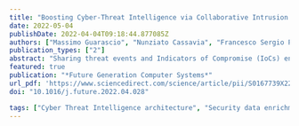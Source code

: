 ```yaml
---
title: "Boosting Cyber-Threat Intelligence via Collaborative Intrusion Detection"
date: 2022-05-04
publishDate: 2022-04-04T09:18:44.877085Z
authors: ["Massimo Guarascio", "Nunziato Cassavia", "Francesco Sergio Pisani", "Giuseppe Manco"]
publication_types: ["2"]
abstract: "Sharing threat events and Indicators of Compromise (IoCs) enables quick and crucial decision making relative to effective countermeasures against cyberattacks. However, the current threat information sharing solutions do not allow easy communication and knowledge sharing among threat detection systems (in particular Intrusion Detection Systems (IDS)) exploiting Machine Learning (ML) techniques. Moreover, the interaction with the expert, which represents an important component to gather verified and reliable input data for the ML algorithms, is weakly supported. To address all these issues, ORISHA, a platform for ORchestrated Information SHaring and Awareness enabling the cooperation among threat detection systems and other information awareness components, is proposed here. ORISHA is backed by a distributed Threat Intelligence Platform based on a network of interconnected Malware Information Sharing Platform instances, which enables the communication with several Threat Detection layers belonging to different organizations. Within this ecosystem, Threat Detection Systems mutually benefit by sharing knowledge that allows them to refine the underlying predictive accuracy. Uncertain cases, i.e. examples with low anomaly scores, are proposed to the expert, who acts with the role of oracle in an Active Learning scheme. By interfacing with a honeynet, ORISHA allows for enriching the knowledge base with further positive attack instances and then yielding robust detection models. An experimentation conducted on a well-known Intrusion Detection benchmark demonstrates the validity of the proposed architecture."
featured: true
publication: "*Future Generation Computer Systems*"
url_pdf: 'https://www.sciencedirect.com/science/article/pii/S0167739X22001571#!'
doi: "10.1016/j.future.2022.04.028"

tags: ["Cyber Threat Intelligence architecture", "Security data enrichment", "Active Learning", "Intrusion Detection System", "Threat analytics", "SIEM"]
---
```


